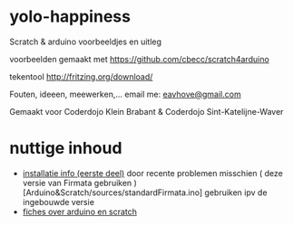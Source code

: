 # yolo-happiness

Scratch & arduino voorbeeldjes en uitleg

voorbeelden gemaakt met
https://github.com/cbecc/scratch4arduino

tekentool
http://fritzing.org/download/

Fouten, ideeen, meewerken,...
email me: eavhove@gmail.com

Gemaakt voor Coderdojo Klein Brabant & Coderdojo Sint-Katelijne-Waver

# nuttige inhoud
- [installatie info (eerste deel)](Arduino&Scratch/info_A4S.pdf) door recente problemen misschien ( deze versie van Firmata gebruiken )[Arduino&Scratch/sources/standardFirmata.ino] gebruiken ipv de ingebouwde versie
- [fiches over arduino en scratch](Arduino&Scratch/cards.pdf)

